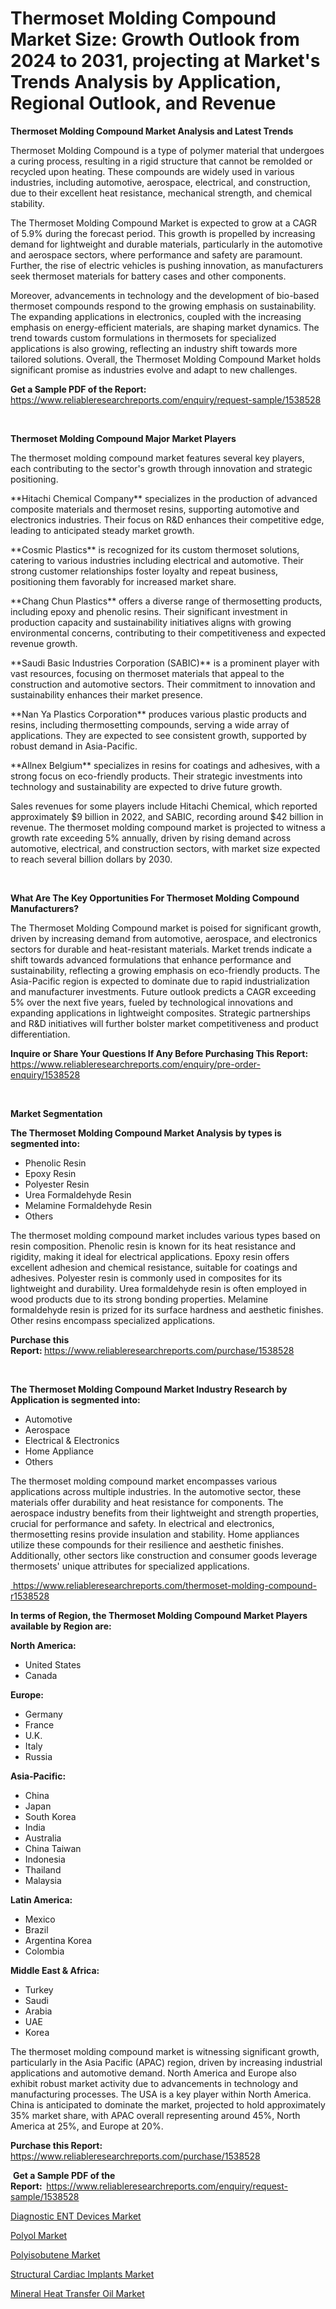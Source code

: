 <p><h1>Thermoset Molding Compound Market Size: Growth Outlook from 2024 to 2031, projecting at Market's Trends Analysis by Application, Regional Outlook, and Revenue</h1></p><p><strong>Thermoset Molding Compound Market Analysis and Latest Trends</strong></p>
<p><p>Thermoset Molding Compound is a type of polymer material that undergoes a curing process, resulting in a rigid structure that cannot be remolded or recycled upon heating. These compounds are widely used in various industries, including automotive, aerospace, electrical, and construction, due to their excellent heat resistance, mechanical strength, and chemical stability. </p><p>The Thermoset Molding Compound Market is expected to grow at a CAGR of 5.9% during the forecast period. This growth is propelled by increasing demand for lightweight and durable materials, particularly in the automotive and aerospace sectors, where performance and safety are paramount. Further, the rise of electric vehicles is pushing innovation, as manufacturers seek thermoset materials for battery cases and other components. </p><p>Moreover, advancements in technology and the development of bio-based thermoset compounds respond to the growing emphasis on sustainability. The expanding applications in electronics, coupled with the increasing emphasis on energy-efficient materials, are shaping market dynamics. The trend towards custom formulations in thermosets for specialized applications is also growing, reflecting an industry shift towards more tailored solutions. Overall, the Thermoset Molding Compound Market holds significant promise as industries evolve and adapt to new challenges.</p></p>
<p><strong>Get a Sample PDF of the Report:&nbsp;</strong> <a href="https://www.reliableresearchreports.com/enquiry/request-sample/1538528?utm_campaign=83&utm_medium=2&utm_source=Github&utm_content=ia&utm_term=10112024&utm_id=thermoset-molding-compound">https://www.reliableresearchreports.com/enquiry/request-sample/1538528</a></p>
<p>&nbsp;</p>
<p><strong>Thermoset Molding Compound Major Market Players</strong></p>
<p><p>The thermoset molding compound market features several key players, each contributing to the sector's growth through innovation and strategic positioning. </p><p>**Hitachi Chemical Company** specializes in the production of advanced composite materials and thermoset resins, supporting automotive and electronics industries. Their focus on R&D enhances their competitive edge, leading to anticipated steady market growth. </p><p>**Cosmic Plastics** is recognized for its custom thermoset solutions, catering to various industries including electrical and automotive. Their strong customer relationships foster loyalty and repeat business, positioning them favorably for increased market share.</p><p>**Chang Chun Plastics** offers a diverse range of thermosetting products, including epoxy and phenolic resins. Their significant investment in production capacity and sustainability initiatives aligns with growing environmental concerns, contributing to their competitiveness and expected revenue growth.</p><p>**Saudi Basic Industries Corporation (SABIC)** is a prominent player with vast resources, focusing on thermoset materials that appeal to the construction and automotive sectors. Their commitment to innovation and sustainability enhances their market presence.</p><p>**Nan Ya Plastics Corporation** produces various plastic products and resins, including thermosetting compounds, serving a wide array of applications. They are expected to see consistent growth, supported by robust demand in Asia-Pacific.</p><p>**Allnex Belgium** specializes in resins for coatings and adhesives, with a strong focus on eco-friendly products. Their strategic investments into technology and sustainability are expected to drive future growth.</p><p>Sales revenues for some players include Hitachi Chemical, which reported approximately $9 billion in 2022, and SABIC, recording around $42 billion in revenue. The thermoset molding compound market is projected to witness a growth rate exceeding 5% annually, driven by rising demand across automotive, electrical, and construction sectors, with market size expected to reach several billion dollars by 2030.</p></p>
<p>&nbsp;</p>
<p><strong>What Are The Key Opportunities For Thermoset Molding Compound Manufacturers?</strong></p>
<p><p>The Thermoset Molding Compound market is poised for significant growth, driven by increasing demand from automotive, aerospace, and electronics sectors for durable and heat-resistant materials. Market trends indicate a shift towards advanced formulations that enhance performance and sustainability, reflecting a growing emphasis on eco-friendly products. The Asia-Pacific region is expected to dominate due to rapid industrialization and manufacturer investments. Future outlook predicts a CAGR exceeding 5% over the next five years, fueled by technological innovations and expanding applications in lightweight composites. Strategic partnerships and R&D initiatives will further bolster market competitiveness and product differentiation.</p></p>
<p><strong>Inquire or Share Your Questions If Any Before Purchasing This Report:</strong> <a href="https://www.reliableresearchreports.com/enquiry/pre-order-enquiry/1538528?utm_campaign=83&utm_medium=2&utm_source=Github&utm_content=ia&utm_term=10112024&utm_id=thermoset-molding-compound">https://www.reliableresearchreports.com/enquiry/pre-order-enquiry/1538528</a></p>
<p>&nbsp;</p>
<p><strong>Market Segmentation</strong></p>
<p><strong>The Thermoset Molding Compound Market Analysis by types is segmented into:</strong></p>
<p><ul><li>Phenolic Resin</li><li>Epoxy Resin</li><li>Polyester Resin</li><li>Urea Formaldehyde Resin</li><li>Melamine Formaldehyde Resin</li><li>Others</li></ul></p>
<p><p>The thermoset molding compound market includes various types based on resin composition. Phenolic resin is known for its heat resistance and rigidity, making it ideal for electrical applications. Epoxy resin offers excellent adhesion and chemical resistance, suitable for coatings and adhesives. Polyester resin is commonly used in composites for its lightweight and durability. Urea formaldehyde resin is often employed in wood products due to its strong bonding properties. Melamine formaldehyde resin is prized for its surface hardness and aesthetic finishes. Other resins encompass specialized applications.</p></p>
<p><strong>Purchase this Report:&nbsp;</strong><a href="https://www.reliableresearchreports.com/purchase/1538528?utm_campaign=83&utm_medium=2&utm_source=Github&utm_content=ia&utm_term=10112024&utm_id=thermoset-molding-compound">https://www.reliableresearchreports.com/purchase/1538528</a></p>
<p>&nbsp;</p>
<p><strong>The Thermoset Molding Compound Market Industry Research by Application is segmented into:</strong></p>
<p><ul><li>Automotive</li><li>Aerospace</li><li>Electrical & Electronics</li><li>Home Appliance</li><li>Others</li></ul></p>
<p><p>The thermoset molding compound market encompasses various applications across multiple industries. In the automotive sector, these materials offer durability and heat resistance for components. The aerospace industry benefits from their lightweight and strength properties, crucial for performance and safety. In electrical and electronics, thermosetting resins provide insulation and stability. Home appliances utilize these compounds for their resilience and aesthetic finishes. Additionally, other sectors like construction and consumer goods leverage thermosets' unique attributes for specialized applications.</p></p>
<p><a href="https://www.reliableresearchreports.com/thermoset-molding-compound-r1538528?utm_campaign=83&utm_medium=2&utm_source=Github&utm_content=ia&utm_term=10112024&utm_id=thermoset-molding-compound">&nbsp;https://www.reliableresearchreports.com/thermoset-molding-compound-r1538528</a></p>
<p><strong>In terms of Region, the Thermoset Molding Compound Market Players available by Region are:</strong></p>
<p>
    <p> <strong> North America: </strong>
        <ul>
            <li>United States</li>
            <li>Canada</li>
        </ul>
        </p> 
    <p> <strong> Europe: </strong>
        <ul>
            <li>Germany</li>
            <li>France</li>
            <li>U.K.</li>
            <li>Italy</li>
            <li>Russia</li>
        </ul>
        </p> 
    <p> <strong> Asia-Pacific: </strong>
        <ul>
            <li>China</li>
            <li>Japan</li>
            <li>South Korea</li>
            <li>India</li>
            <li>Australia</li>
            <li>China Taiwan</li>
            <li>Indonesia</li>
            <li>Thailand</li>
            <li>Malaysia</li>
        </ul>
        </p> 
    <p> <strong> Latin America: </strong>
        <ul>
            <li>Mexico</li>
            <li>Brazil</li>
            <li>Argentina Korea</li>
            <li>Colombia</li>
        </ul>
        </p> 
    <p> <strong> Middle East & Africa: </strong>
        <ul>
            <li>Turkey</li>
            <li>Saudi</li>
            <li>Arabia</li>
            <li>UAE</li>
            <li>Korea</li>
        </ul>
    </p>
    </p>
<p><p>The thermoset molding compound market is witnessing significant growth, particularly in the Asia Pacific (APAC) region, driven by increasing industrial applications and automotive demand. North America and Europe also exhibit robust market activity due to advancements in technology and manufacturing processes. The USA is a key player within North America. China is anticipated to dominate the market, projected to hold approximately 35% market share, with APAC overall representing around 45%, North America at 25%, and Europe at 20%.</p></p>
<p><strong>Purchase this Report: </strong><a href="https://www.reliableresearchreports.com/purchase/1538528?utm_campaign=83&utm_medium=2&utm_source=Github&utm_content=ia&utm_term=10112024&utm_id=thermoset-molding-compound">https://www.reliableresearchreports.com/purchase/1538528</a></p>
<p>&nbsp;<strong>Get a Sample PDF of the Report:&nbsp;&nbsp;</strong><a href="https://www.reliableresearchreports.com/enquiry/request-sample/1538528?utm_campaign=83&utm_medium=2&utm_source=Github&utm_content=ia&utm_term=10112024&utm_id=thermoset-molding-compound">https://www.reliableresearchreports.com/enquiry/request-sample/1538528</a></p>
<p><strong></strong></p>
<p><p><a href="https://issuu.com/reportprime-2/docs/diagnostic-ent-devices-market-size-_0ae47f4b5225a7?utm_campaign=83&utm_medium=2&utm_source=Github&utm_content=ia&utm_term=10112024&utm_id=thermoset-molding-compound">Diagnostic ENT Devices Market</a></p><p><a href="https://github.com/anaeilandos/Market-Research-Report-List-1/blob/main/polyol-market.md?utm_campaign=83&utm_medium=2&utm_source=Github&utm_content=ia&utm_term=10112024&utm_id=thermoset-molding-compound">Polyol Market</a></p><p><a href="https://github.com/fosters9adames/Market-Research-Report-List-1/blob/main/polyisobutene-market.md?utm_campaign=83&utm_medium=2&utm_source=Github&utm_content=ia&utm_term=10112024&utm_id=thermoset-molding-compound">Polyisobutene Market</a></p><p><a href="https://issuu.com/reportprime-2/docs/structural-cardiac-implants-market-_e194c88700fba4?utm_campaign=83&utm_medium=2&utm_source=Github&utm_content=ia&utm_term=10112024&utm_id=thermoset-molding-compound">Structural Cardiac Implants Market</a></p><p><a href="https://www.linkedin.com/pulse/mineral-heat-transfer-oil-market-size-growth-industry-analysis-rzcke?utm_campaign=83&utm_medium=2&utm_source=Github&utm_content=ia&utm_term=10112024&utm_id=thermoset-molding-compound">Mineral Heat Transfer Oil Market</a></p></p>